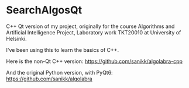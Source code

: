 # SearchAlgosQt

C++ Qt version of my project, originally for the course
Algorithms and Artificial Intelligence Project, Laboratory work
TKT20010 at University of Helsinki.

I've been using this to learn the basics of C++.

Here is the non-Qt C++ version: https://github.com/sanikk/algolabra-cpp

And the original Python version, with PyQt6: https://github.com/sanikk/algolabra

